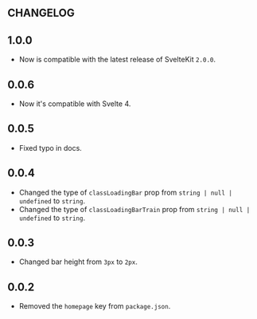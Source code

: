 ## CHANGELOG

## 1.0.0

-   Now is compatible with the latest release of SvelteKit `2.0.0`.

## 0.0.6

-   Now it's compatible with Svelte 4.

## 0.0.5

-   Fixed typo in docs.

## 0.0.4

-   Changed the type of `classLoadingBar` prop from `string | null | undefined` to `string`.
-   Changed the type of `classLoadingBarTrain` prop from `string | null | undefined` to `string`.

## 0.0.3

-   Changed bar height from `3px` to `2px`.

## 0.0.2

-   Removed the `homepage` key from `package.json`.
